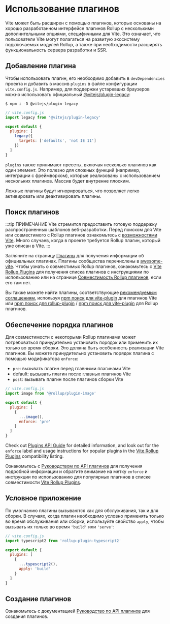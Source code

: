 # Использование плагинов

Vite может быть расширен с помощью плагинов, которые основаны на хорошо разработанном интерфейсе плагинов Rollup с несколькими дополнительными опциями, специфичными для Vite. Это означает, что пользователи Vite могут полагаться на развитую экосистему подключаемых модулей Rollup, а также при необходимости расширять функциональность сервера разработки и SSR.

## Добавление плагина

Чтобы использовать плагин, его необходимо добавить в `devDependencies` проекта и добавить в массив `plugins` в файле конфигурации `vite.config.js`. Например, для поддержки устаревших браузеров можно использовать официальный [@vitejs/plugin-legacy](https://github.com/vitejs/vite/tree/main/packages/plugin-legacy):

```
$ npm i -D @vitejs/plugin-legacy
```

```js
// vite.config.js
import legacy from '@vitejs/plugin-legacy'

export default {
  plugins: [
    legacy({
      targets: ['defaults', 'not IE 11']
    })
  ]
}
```

`plugins` также принимают пресеты, включая несколько плагинов как один элемент. Это полезно для сложных функций (например, интеграции с фреймворком), которые реализованы с использованием нескольких плагинов. Массив будет внутренне плоским.

Ложные плагины будут игнорироваться, что позволяет легко активировать или деактивировать плагины.

## Поиск плагинов

:::tip ПРИМЕЧАНИЕ
Vite стремится предоставить готовую поддержку распространенных шаблонов веб-разработки. Перед поиском для Vite или совместимого с Rollup плагинов ознакомьтесь с [возможностями Vite](../guide/features.md). Много случаев, когда в проекте требуется Rollup плагин, который уже описан в Vite.
:::

Загляните на страницу [Плагины](../plugins) для получения информации об официальных плагинах. Плагины сообщества перечислены в [awesome-vite](https://github.com/vitejs/awesome-vite#plugins). Чтобы узнать о совместимых Rollup плагинов, ознакомьтесь с [Vite Rollup Plugins](https://vite-rollup-plugins.patak.dev) для получения списка плагинов с инструкциями по использованию или на странице [Совместимость Rollup плагинов](../guide/api-plugin#rollup-plugin-compatibility), если его там нет.

Вы также можете найти плагины, соответствующие [рекомендуемым соглашениям](./api-plugin.md#conventions), используя [npm поиск для vite-plugin](https://www.npmjs.com/search?q=vite-plugin&ranking=popularity) для плагинов Vite или [npm поиск для rollup-plugin](https://www.npmjs.com/search?q=rollup-plugin&ranking=popularity) / [npm поиск для vite-plugin](https://www.npmjs.com/search?q=vite-plugin&ranking=popularity) для Rollup плагинов.

## Обеспечение порядка плагинов

Для совместимости с некоторыми Rollup плагинами может потребоваться принудительно установить порядок или применить их только во время сборки. Это должна быть особенность реализации Vite плагинов. Вы можете принудительно установить порядок плагина с помощью модификатора `enforce`:

- `pre`: вызывать плагин перед главными плагинами Vite
- default: вызывать плагин после главных плагинов Vite
- `post`: вызывать плагин после плагинов сборки Vite

```js
// vite.config.js
import image from '@rollup/plugin-image'

export default {
  plugins: [
    {
      ...image(),
      enforce: 'pre'
    }
  ]
}
```

Check out [Plugins API Guide](./api-plugin.md#plugin-ordering) for detailed information, and look out for the `enforce` label and usage instructions for popular plugins in the [Vite Rollup Plugins](https://vite-rollup-plugins.patak.dev) compatibility listing.

Ознакомьтесь с [Руководством по API плагинов](./api-plugin.md#plugin-ordering) для получения подробной информации и обратите внимание на метку `enforce` и инструкции по использованию для популярных плагинов в списке совместимости [Vite Rollup Plugins](https://vite-rollup-plugins.patak.dev).

## Условное приложение

По умолчанию плагины вызываются как для обслуживания, так и для сборки. В случаях, когда плагин необходимо условно применять только во время обслуживания или сборки, используйте свойство `apply`, чтобы вызывать их только во время `'build'` или `'serve'`:

```js
// vite.config.js
import typescript2 from 'rollup-plugin-typescript2'

export default {
  plugins: [
    {
      ...typescript2(),
      apply: 'build'
    }
  ]
}
```

## Создание плагинов

Ознакомьтесь с документацией [Руководство по API плагинов](./api-plugin.md) для создания плагинов.